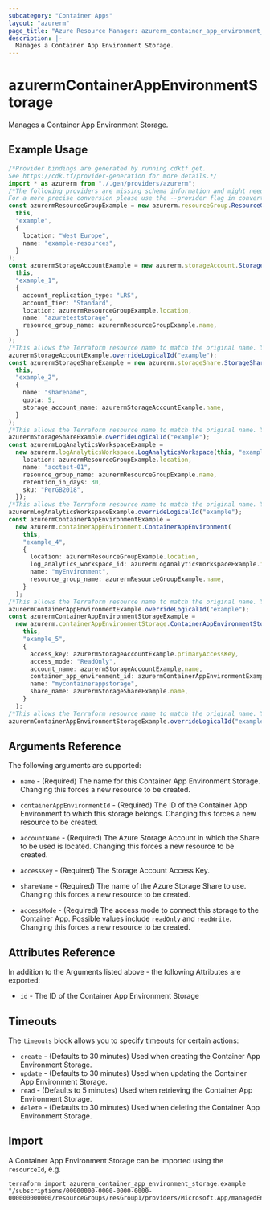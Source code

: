 ```yaml
---
subcategory: "Container Apps"
layout: "azurerm"
page_title: "Azure Resource Manager: azurerm_container_app_environment_storage"
description: |-
  Manages a Container App Environment Storage.
---
```


# azurermContainerAppEnvironmentStorage

Manages a Container App Environment Storage.

## Example Usage

```typescript
/*Provider bindings are generated by running cdktf get.
See https://cdk.tf/provider-generation for more details.*/
import * as azurerm from "./.gen/providers/azurerm";
/*The following providers are missing schema information and might need manual adjustments to synthesize correctly: azurerm.
For a more precise conversion please use the --provider flag in convert.*/
const azurermResourceGroupExample = new azurerm.resourceGroup.ResourceGroup(
  this,
  "example",
  {
    location: "West Europe",
    name: "example-resources",
  }
);
const azurermStorageAccountExample = new azurerm.storageAccount.StorageAccount(
  this,
  "example_1",
  {
    account_replication_type: "LRS",
    account_tier: "Standard",
    location: azurermResourceGroupExample.location,
    name: "azureteststorage",
    resource_group_name: azurermResourceGroupExample.name,
  }
);
/*This allows the Terraform resource name to match the original name. You can remove the call if you don't need them to match.*/
azurermStorageAccountExample.overrideLogicalId("example");
const azurermStorageShareExample = new azurerm.storageShare.StorageShare(
  this,
  "example_2",
  {
    name: "sharename",
    quota: 5,
    storage_account_name: azurermStorageAccountExample.name,
  }
);
/*This allows the Terraform resource name to match the original name. You can remove the call if you don't need them to match.*/
azurermStorageShareExample.overrideLogicalId("example");
const azurermLogAnalyticsWorkspaceExample =
  new azurerm.logAnalyticsWorkspace.LogAnalyticsWorkspace(this, "example_3", {
    location: azurermResourceGroupExample.location,
    name: "acctest-01",
    resource_group_name: azurermResourceGroupExample.name,
    retention_in_days: 30,
    sku: "PerGB2018",
  });
/*This allows the Terraform resource name to match the original name. You can remove the call if you don't need them to match.*/
azurermLogAnalyticsWorkspaceExample.overrideLogicalId("example");
const azurermContainerAppEnvironmentExample =
  new azurerm.containerAppEnvironment.ContainerAppEnvironment(
    this,
    "example_4",
    {
      location: azurermResourceGroupExample.location,
      log_analytics_workspace_id: azurermLogAnalyticsWorkspaceExample.id,
      name: "myEnvironment",
      resource_group_name: azurermResourceGroupExample.name,
    }
  );
/*This allows the Terraform resource name to match the original name. You can remove the call if you don't need them to match.*/
azurermContainerAppEnvironmentExample.overrideLogicalId("example");
const azurermContainerAppEnvironmentStorageExample =
  new azurerm.containerAppEnvironmentStorage.ContainerAppEnvironmentStorage(
    this,
    "example_5",
    {
      access_key: azurermStorageAccountExample.primaryAccessKey,
      access_mode: "ReadOnly",
      account_name: azurermStorageAccountExample.name,
      container_app_environment_id: azurermContainerAppEnvironmentExample.id,
      name: "mycontainerappstorage",
      share_name: azurermStorageShareExample.name,
    }
  );
/*This allows the Terraform resource name to match the original name. You can remove the call if you don't need them to match.*/
azurermContainerAppEnvironmentStorageExample.overrideLogicalId("example");

```

## Arguments Reference

The following arguments are supported:

*   `name` - (Required) The name for this Container App Environment Storage. Changing this forces a new resource to be created.

*   `containerAppEnvironmentId` - (Required) The ID of the Container App Environment to which this storage belongs. Changing this forces a new resource to be created.

*   `accountName` - (Required) The Azure Storage Account in which the Share to be used is located. Changing this forces a new resource to be created.

*   `accessKey` - (Required) The Storage Account Access Key.

*   `shareName` - (Required) The name of the Azure Storage Share to use. Changing this forces a new resource to be created.

*   `accessMode` - (Required) The access mode to connect this storage to the Container App. Possible values include `readOnly` and `readWrite`. Changing this forces a new resource to be created.

## Attributes Reference

In addition to the Arguments listed above - the following Attributes are exported:

* `id` - The ID of the Container App Environment Storage

## Timeouts

The `timeouts` block allows you to specify [timeouts](https://www.terraform.io/docs/configuration/resources.html#timeouts) for certain actions:

* `create` - (Defaults to 30 minutes) Used when creating the Container App Environment Storage.
* `update` - (Defaults to 30 minutes) Used when updating the Container App Environment Storage.
* `read` - (Defaults to 5 minutes) Used when retrieving the Container App Environment Storage.
* `delete` - (Defaults to 30 minutes) Used when deleting the Container App Environment Storage.

## Import

A Container App Environment Storage can be imported using the `resourceId`, e.g.

```console
terraform import azurerm_container_app_environment_storage.example "/subscriptions/00000000-0000-0000-0000-000000000000/resourceGroups/resGroup1/providers/Microsoft.App/managedEnvironments/myEnvironment/storages/mystorage"
```

